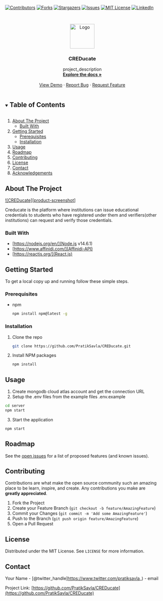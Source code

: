 [![Contributors][contributors-shield]][contributors-url]
[![Forks][forks-shield]][forks-url]
[![Stargazers][stars-shield]][stars-url]
[![Issues][issues-shield]][issues-url]
[![MIT License][license-shield]][license-url]
[![LinkedIn][linkedin-shield]][linkedin-url]



<!-- PROJECT LOGO -->
<br />
<p align="center">
  <a href="https://github.com/PratikSavla/CREDucate">
    <img src="public/favicon.ico" alt="Logo" width="80" height="80">
  </a>

  <h3 align="center">CREDucate</h3>

  <p align="center">
    project_description
    <br />
    <a href="https://github.com/PratikSavla/CREDucate"><strong>Explore the docs »</strong></a>
    <br />
    <br />
    <a href="https://creducate.netlify.app">View Demo</a>
    ·
    <a href="https://github.com/PratikSavla/CREDucate/issues">Report Bug</a>
    ·
    <a href="https://github.com/PratikSavla/CREDucate/issues">Request Feature</a>
  </p>
</p>



<!-- TABLE OF CONTENTS -->
<details open="open">
  <summary><h2 style="display: inline-block">Table of Contents</h2></summary>
  <ol>
    <li>
      <a href="#about-the-project">About The Project</a>
      <ul>
        <li><a href="#built-with">Built With</a></li>
      </ul>
    </li>
    <li>
      <a href="#getting-started">Getting Started</a>
      <ul>
        <li><a href="#prerequisites">Prerequisites</a></li>
        <li><a href="#installation">Installation</a></li>
      </ul>
    </li>
    <li><a href="#usage">Usage</a></li>
    <li><a href="#roadmap">Roadmap</a></li>
    <li><a href="#contributing">Contributing</a></li>
    <li><a href="#license">License</a></li>
    <li><a href="#contact">Contact</a></li>
    <li><a href="#acknowledgements">Acknowledgements</a></li>
  </ol>
</details>



<!-- ABOUT THE PROJECT -->
## About The Project

[![CREDucate][product-screenshot]](https://creducate.netlify.app/)

Creducate is the platform where institutions can issue educational credentials to students who have registered under them and verifiers(other institutions) can request and verify those credentials.


### Built With

* [https://nodejs.org/en/](Node.js v14.6.1)
* [https://www.affinidi.com/](Affinidi-API)
* [https://reactjs.org/](React.js)



<!-- GETTING STARTED -->
## Getting Started

To get a local copy up and running follow these simple steps.

### Prerequisites

* npm
  ```sh
  npm install npm@latest -g
  ```

### Installation

1. Clone the repo
   ```sh
   git clone https://github.com/PratikSavla/CREDucate.git
   ```
2. Install NPM packages
   ```sh
   npm install
   ```



<!-- USAGE EXAMPLES -->
## Usage

1. Create mongodb cloud atlas account and get the connection URL
2. Setup the .env files from the example files .env.example
  ```sh
  cd server
  npm start
  ```
3. Start the application
  ```sh
  npm start
  ```

<!-- ROADMAP -->
## Roadmap

See the [open issues](https://github.com/PratikSavla/CREDucate/issues) for a list of proposed features (and known issues).



<!-- CONTRIBUTING -->
## Contributing

Contributions are what make the open source community such an amazing place to be learn, inspire, and create. Any contributions you make are **greatly appreciated**.

1. Fork the Project
2. Create your Feature Branch (`git checkout -b feature/AmazingFeature`)
3. Commit your Changes (`git commit -m 'Add some AmazingFeature'`)
4. Push to the Branch (`git push origin feature/AmazingFeature`)
5. Open a Pull Request



<!-- LICENSE -->
## License

Distributed under the MIT License. See `LICENSE` for more information.



<!-- CONTACT -->
## Contact

Your Name - [@twitter_handle]https://www.twitter.com/pratiksavla_) - email

Project Link: [https://github.com/PratikSavla/CREDucate](https://github.com/PratikSavla/CREDucate)




<!-- MARKDOWN LINKS & IMAGES -->
<!-- https://www.markdownguide.org/basic-syntax/#reference-style-links -->
[contributors-shield]: https://img.shields.io/github/contributors/PratikSavla/CREDucate.svg?style=for-the-badge
[contributors-url]: https://github.com/PratikSavla/CREDucate/graphs/contributors
[forks-shield]: https://img.shields.io/github/forks/PratikSavla/CREDucate.svg?style=for-the-badge
[forks-url]: https://github.com/PratikSavla/CREDucate/network/members
[stars-shield]: https://img.shields.io/github/stars/PratikSavla/CREDucate.svg?style=for-the-badge
[stars-url]: https://github.com/PratikSavla/CREDucate/stargazers
[issues-shield]: https://img.shields.io/github/issues/PratikSavla/CREDucate.svg?style=for-the-badge
[issues-url]: https://github.com/PratikSavla/CREDucate/issues
[license-shield]: https://img.shields.io/github/license/PratikSavla/CREDucate.svg?style=for-the-badge
[license-url]: https://github.com/PratikSavla/CREDucate/blob/master/LICENSE.txt
[linkedin-shield]: https://img.shields.io/badge/-LinkedIn-black.svg?style=for-the-badge&logo=linkedin&colorB=555
[linkedin-url]: https://www.linkedin.com/in/pratik-savla
